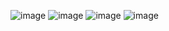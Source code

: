 ![image](https://github.com/rolando1803/Docker-para-Desarrolladores-Visual-Studio-Code-Devcontainers-Github-Codespaces-compose-y-m-s--fazt/assets/55965131/d7bd855a-8a44-4863-af4f-143c50cc37be)
![image](https://github.com/rolando1803/Docker-para-Desarrolladores-Visual-Studio-Code-Devcontainers-Github-Codespaces-compose-y-m-s--fazt/assets/55965131/6808cf8f-3ce6-4188-87cb-79bfd4ea915b)
![image](https://github.com/rolando1803/Docker-para-Desarrolladores-Visual-Studio-Code-Devcontainers-Github-Codespaces-compose-y-m-s--fazt/assets/55965131/a7e387da-f5d1-4294-91f8-326d60e5d6ef)
![image](https://github.com/rolando1803/Docker-para-Desarrolladores-Visual-Studio-Code-Devcontainers-Github-Codespaces-compose-y-m-s--fazt/assets/55965131/0d0b3168-5fb9-46a7-a4da-0c713083616b)


